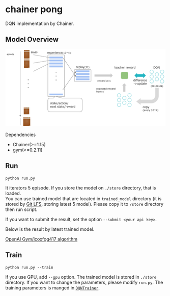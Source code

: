 # chainer pong

DQN implementation by Chainer.

## Model Overview

![model.PNG](./model.PNG)


Dependencies

* Chainer(>=1.15)
* gym(>=0.2.11)


## Run

```
python run.py
```

It iterators 5 episode. If you store the model on `./store` directory, that is loaded.  
You can use trained model that are located in `trained_model` directory (it is stored by [Git LFS](https://git-lfs.github.com/), storing latest 5 model). 
Please copy it to `/store` directory then run script.

If you want to submit the result, set the option `--submit <your api key>`.

Below is the result by latest trained model.

[OpenAI Gym/icoxfog417 algorithm](https://gym.openai.com/evaluations/eval_V4ZjiW90Tyh1WRZQEGSQ)


## Train

```
python run.py --train
```

If you use GPU, add `--gpu` option.
The trained model is stored in `./store` directory. If you want to change the parameters, please modify `run.py`.
The training parameters is manged in [`DQNTrainer`](https://github.com/icoxfog417/chainer_pong/blob/master/model/dqn_trainer.py).
